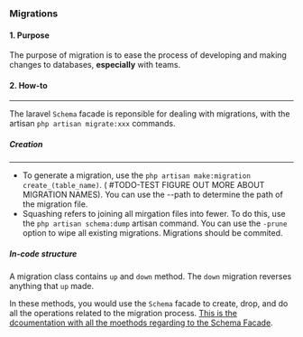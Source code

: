 ### Migrations

#### 1. Purpose
The purpose of migration is to ease the process of developing and making changes to databases, **especially** with teams. 

#### 2. How-to
---
The laravel `Schema` facade is reponsible for dealing with migrations, with the artisan `php artisan migrate:xxx` commands. 

##### Creation
---
- To generate a migration, use the `php artisan make:migration create_(table_name)`. ( #TODO-TEST FIGURE OUT MORE ABOUT MIGRATION NAMES). You can use the --path to determine the path of the migration file.
- Squashing refers to joining all mirgation files into fewer. To do this, use the `php artisan schema:dump` artisan command. You can use the `-prune` option to wipe all existing migrations. Migrations should be commited.
##### In-code structure
A migration class contains `up` and `down` method. The `down` migration reverses anything that `up` made.

In these methods, you would use the `Schema` facade to create, drop, and do all the operations related to the migration process. [This is the dcoumentation with all the moethods regarding to the Schema Facade](https://laravel.com/docs/8.x/migrations#creating-tables).